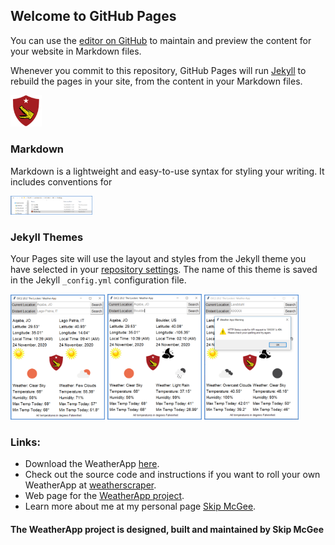 
## Welcome to GitHub Pages

You can use the [editor on GitHub](https://github.com/skipmcgee/WeatherApp/edit/gh-pages/index.md) to maintain and preview the content for your website in Markdown files.

Whenever you commit to this repository, GitHub Pages will run [Jekyll](https://jekyllrb.com/) to rebuild the pages in your site, from the content in your Markdown files.
<p float="left">
  <img src="/images/logo.png" width="10%" />
</p>

### Markdown

Markdown is a lightweight and easy-to-use syntax for styling your writing. It includes conventions for


<p float="middle">
  <img src="/images/menu.png" width="26%" />
</p>


### Jekyll Themes

Your Pages site will use the layout and styles from the Jekyll theme you have selected in your [repository settings](https://github.com/skipmcgee/WeatherApp/settings). The name of this theme is saved in the Jekyll `_config.yml` configuration file.



<p float="middle">
  <img src="/images/app1.png" width="30%" />
  <img src="/images/app2.png" width="30%" /> 
  <img src="/images/apperror.png" width="30%" /> 
</p>

### Links:
- Download the WeatherApp [here](https://github.com/skipmcgee/WeatherApp/tree/main/download).
- Check out the source code and instructions if you want to roll your own WeatherApp at [weatherscraper](https://github.com/skipmcgee/weatherscraper).
- Web page for the [WeatherApp project](https://skipmcgee.github.io/WeatherApp/).
- Learn more about me at my personal page [Skip McGee](https://skipmcgee.github.io).

#### The WeatherApp project is designed, built and maintained by Skip McGee

